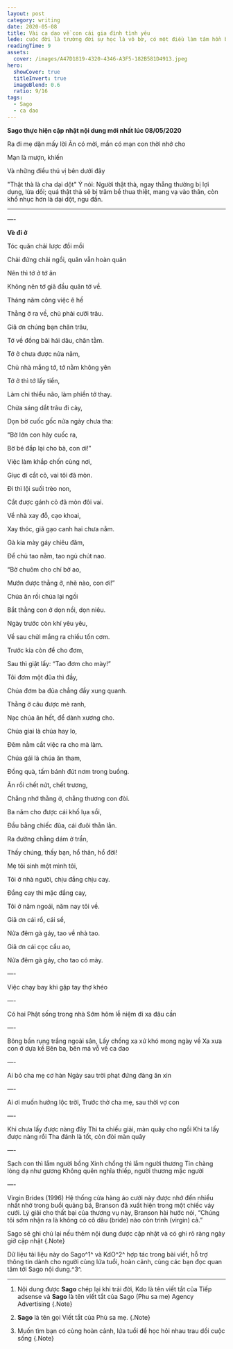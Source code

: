 ```yaml
---
layout: post
category: writing
date: 2020-05-08
title: Vài ca dao về con cái gia đình tình yêu
lede: cuộc đời là trường đời sự học là vô bờ, có một điều làm tâm hồn bạn thanh thản thì đó là điều đáng quý
readingTime: 9
assets:
  cover: /images/A47D1819-4320-4346-A3F5-182B581D4913.jpeg
hero:
  showCover: true
  titleInvert: true
  imageBlend: 0.6
  ratio: 9/16
tags:
  - Sago
  - ca dao
---
```

**Sago thực hiện cập nhật nội dung mới nhất lúc 08/05/2020**

Ra đi mẹ dặn mấy lời
Ăn có mời, mần có mạn con thời nhớ cho

Mạn là mượn, khiến

Và những điều thú vị bên dưới đây

<Media ratio="844/1500" image="/images/A47D1819-4320-4346-A3F5-182B581D4913.jpeg"/>

"Thật thà là cha dại dột"
Ý nói: Người thật thà, ngay thẳng thường bị lợi dụng, lừa dối; quá thật thà sẽ bị trăm bề thua thiệt, mang vạ vào thân, còn khổ nhục hơn là dại dột, ngu đần.

- - -
—-

**Vè đi ở**

Tóc quăn chải lược đồi mồi

Chải đứng chải ngồi, quăn vẫn hoàn quăn

Nên thì tớ ở tớ ăn

Không nên tớ giã đầu quăn tớ về.

Tháng năm công việc ê hề

Thằng ở ra về, chủ phải cưỡi trâu.

Giã ơn chúng bạn chăn trâu,

Tớ về đồng bãi hái dâu, chăn tằm.

Tớ ở chưa được nửa năm,

Chủ nhà mắng tớ, tớ nằm không yên

Tớ ở thì tớ lấy tiền,

Làm chi thiểu não, làm phiền tớ thay.

Chửa sáng dắt trâu đi cày,

Dọn bờ cuốc gốc nửa ngày chưa tha:

“Bờ lớn con hãy cuốc ra,

Bờ bé đắp lại cho bà, con ơi!”

Việc làm khắp chốn cùng nơi,

Giục đi cắt cỏ, vai tôi đã mòn.

Đi thì lội suối trèo non,

Cắt được gánh cỏ đã mòn đôi vai.

Về nhà xay đỗ, cạo khoai,

Xay thóc, giã gạo canh hai chưa nằm.

Gà kia mày gáy chiêu đăm,

Để chủ tao nằm, tao ngủ chút nao.

“Bờ chuôm cho chí bờ ao,

Mướn được thằng ở, nhẽ nào, con ơi!”

Chúa ăn rồi chúa lại ngồi

Bắt thằng con ở dọn nồi, dọn niêu.

Ngày trước còn khí yêu yêu,

Về sau chửi mắng ra chiều tốn cơm.

Trước kia còn để cho đơm,

Sau thì giật lấy: “Tao đơm cho mày!”

Tôi đơm một đũa thì đầy,

Chúa đơm ba đũa chẳng đầy xung quanh.

Thằng ở câu được mè ranh,

Nạc chúa ăn hết, để dành xương cho.

Chúa giai là chúa hay lo,

Đêm nằm cắt việc ra cho mà làm.

Chúa gái là chúa ăn tham,

Đồng quà, tấm bánh đút nơm trong buồng.

Ăn rồi chết nứt, chết trương,

Chẳng nhớ thằng ở, chẳng thương con đòi.

Ba năm cho được cái khố lụa sồi,

Đầu bằng chiếc đũa, cái đuôi thằn lằn.

Ra đường chẳng dám ở trần,

Thấy chúng, thấy bạn, hổ thân, hổ đời!

Mẹ tôi sinh một mình tôi,

Tôi ở nhà người, chịu đắng chịu cay.

Đắng cay thì mặc đắng cay,

Tôi ở năm ngoái, năm nay tôi về.

Giã ơn cái rổ, cái sề,

Nửa đêm gà gáy, tao về nhà tao.

Giã ơn cái cọc cầu ao,

Nửa đêm gà gáy, cho tao có mày.

—-

Việc chạy bay khi gặp tay thợ khéo

—-

Có hai Phật sống trong nhà
Sớm hôm lễ niệm đi xa đâu cần

—-

Bông bần rụng trắng ngoài sân,
Lấy chồng xa xứ khó mong ngày về
Xa xưa con ở dựa kề
Bên ba, bên má vỗ về ca dao

—-

Ai bỏ cha mẹ cơ hàn
Ngày sau trời phạt đứng đàng ăn xin

—-

Ai ơi muốn hưởng lộc trời,
Trước thờ cha mẹ, sau thời vợ con

—-

Khi chưa lấy được nàng đây
Thì ta chiếu giải, màn quây cho ngồi
Khi ta lấy được nàng rồi
Tha đánh là tốt, còn đòi màn quây

—-

Sạch con thì lắm người bồng
Xinh chồng thì lắm người thương
Tin chàng lòng dạ như gương
Không quên nghĩa thiếp, người thương mặc người

—-

Virgin Brides (1996)
Hệ thống cửa hàng áo cưới này được nhớ đến nhiều nhất nhờ trong buổi quảng bá, Branson đã xuất hiện trong một chiếc váy cưới. Lý giải cho thất bại của thương vụ này, Branson hài hước nói, “Chúng tôi sớm nhận ra là không có cô dâu (bride) nào còn trinh (virgin) cả.”


Sago sẽ ghi chú lại nếu thêm nội dung được cập nhật và có ghi rõ ràng ngày giờ cập nhật {.Note}

Dữ liệu tài liệu này do Sago^1^ và KdO^2^ hợp tác trong bài viết, hỗ trợ thông tin dành cho người cùng lứa tuổi, hoàn cảnh, cùng các bạn đọc quan tâm tới Sago nội dung.^3^.

---

1. Nội dung được **Sago** chép lại khi trải đời, Kdo là tên viết tắt của Tiếp adsense và **Sago** là tên viết tắt của Sago (Phu sa me) Agency Advertising {.Note}

2. **Sago** là tên gọi Viết tắt của Phù sa mẹ. {.Note}

3. Muốn tìm bạn có cùng hoàn cảnh, lứa tuổi để học hỏi nhau trau dồi cuộc sống {.Note}

<script>
import Media from "../../src/components/Media";

export default {
  components: { Media }
}
</script>
